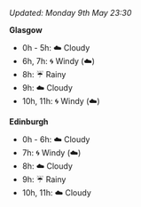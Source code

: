 *Updated: Monday 9th May 23:30*

**Glasgow**

* 0h - 5h: :cloud: Cloudy
* 6h, 7h: :cyclone: Windy (:cloud:)
* 8h: :umbrella: Rainy
* 9h: :cloud: Cloudy
* 10h, 11h: :cyclone: Windy (:cloud:)

**Edinburgh**

* 0h - 6h: :cloud: Cloudy
* 7h: :cyclone: Windy (:cloud:)
* 8h: :cloud: Cloudy
* 9h: :umbrella: Rainy
* 10h, 11h: :cloud: Cloudy
